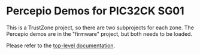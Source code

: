# Percepio Demos for PIC32CK SG01

This is a TrustZone project, so there are two subprojects for each zone.
The Percepio demos are in the "firmware" project, but both needs to be loaded.

Please refer to the [top-level documentation](https://github.com/percepio/demos).